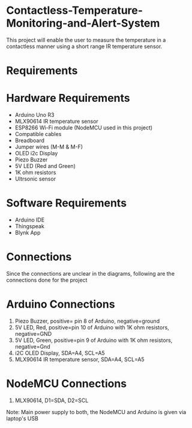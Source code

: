 # Contactless-Temperature-Monitoring-and-Alert-System

This project will enable the user to measure the temperature in a contactless manner using a short range IR temperature sensor.

# Requirements
# Hardware Requirements
<ul>
  <li> Arduino Uno R3 </li>
  <li> MLX90614 IR temperature sensor</li>
  <li> ESP8266 Wi-Fi module (NodeMCU used in this project)</li>
  <li> Compatible cables </li>
  <li> Breadboard </li>
  <li> Jumper wires (M-M & M-F)</li>
  <li> OLED i2c Display </li>
  <li> Piezo Buzzer </li>
  <li> 5V LED (Red and Green) </li>
  <li> 1K ohm resistors </li>  
  <li> Ultrsonic sensor </li>  
</ul>

# Software Requirements
<ul>
  <li> Arduino IDE </li>
  <li> Thingspeak </li>
  <li> Blynk App </li>
</ul>

# Connections
Since the connections are unclear in the diagrams, following are the connections done for the project

# Arduino Connections
<ol>
  <li> Piezo Buzzer, positive= pin 8 of Arduino, negative=ground </li>
  <li> 5V LED, Red, positive=pin 10 of Arduino with 1K ohm resistors, negative=GND </li>
  <li> 5V LED, Green, positive=pin 9 of Arduino with 1K ohm resistors, negative=Gnd </li>
  <li> i2C OLED Display, SDA=A4, SCL=A5 </li>
  <li> MLX90614 IR temperature sensor, SDA=A4, SCL=A5 </li>
</ol>

# NodeMCU Connections
<ol>
  <li> MLX90614, D1=SDA, D2=SCL </li>
</ol>
  
  
  
Note: Main power supply to both, the NodeMCU and Arduino is given via laptop's USB
